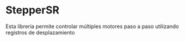 # StepperSR
Esta librería permite controlar múltiples motores paso a paso utilizando registros de desplazamiento
